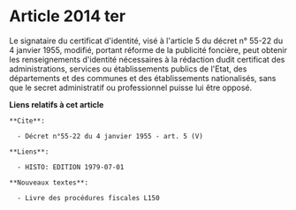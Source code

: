 # Article 2014 ter

Le signataire du certificat d'identité, visé à l'article 5 du décret n° 55-22 du 4 janvier 1955, modifié, portant réforme de
la publicité foncière, peut obtenir les renseignements d'identité nécessaires à la rédaction dudit certificat des
administrations, services ou établissements publics de l'Etat, des départements et des communes et des établissements
nationalisés, sans que le secret administratif ou professionnel puisse lui être opposé.

**Liens relatifs à cet article**

	**Cite**:

	  - Décret n°55-22 du 4 janvier 1955 - art. 5 (V)

	**Liens**:

	  - HISTO: EDITION 1979-07-01

	**Nouveaux textes**:

	  - Livre des procédures fiscales L150
